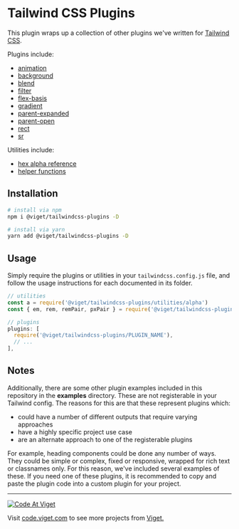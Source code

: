 # Tailwind CSS Plugins

This plugin wraps up a collection of other plugins we've written for [Tailwind CSS](https://tailwindcss.com/).

Plugins include:
* [animation](/plugins/animation/)
* [background](/plugins/background/)
* [blend](/plugins/blend/)
* [filter](/plugins/filter/)
* [flex-basis](/plugins/flex-basis/)
* [gradient](/plugins/gradient/)
* [parent-expanded](/plugins/parent-expanded/)
* [parent-open](/plugins/parent-open/)
* [rect](/plugins/rect/)
* [sr](/plugins/sr/)

Utilities include:
* [hex alpha reference](/utilities/alpha/)
* [helper functions](/utilities/fns/)

## Installation

```bash
# install via npm
npm i @viget/tailwindcss-plugins -D

# install via yarn
yarn add @viget/tailwindcss-plugins -D
```

## Usage

Simply require the plugins or utilities in your `tailwindcss.config.js` file, and follow the usage instructions for each documented in its folder.

```js
// utilities
const a = require('@viget/tailwindcss-plugins/utilities/alpha')
const { em, rem, remPair, pxPair } = require('@viget/tailwindcss-plugins/utilities/fns')

// plugins
plugins: [
  require('@viget/tailwindcss-plugins/PLUGIN_NAME'),
  // ...
],
```

## Notes

Additionally, there are some other plugin examples included in this repository in the **examples** directory. These are not registerable in your Tailwind config. The reasons for this are that these represent plugins which:

* could have a number of different outputs that require varying approaches
* have a highly specific project use case
* are an alternate approach to one of the registerable plugins

For example, heading components could be done any number of ways. They could be simple or complex, fixed or responsive, wrapped for rich text or classnames only. For this reason, we've included several examples of these. If you need one of these plugins, it is recommended to copy and paste the plugin code into a custom plugin for your project.

---

<a href="http://code.viget.com">
  <img src="http://code.viget.com/github-banner.png" alt="Code At Viget">
</a>

Visit [code.viget.com](http://code.viget.com) to see more projects from [Viget.](https://viget.com)
